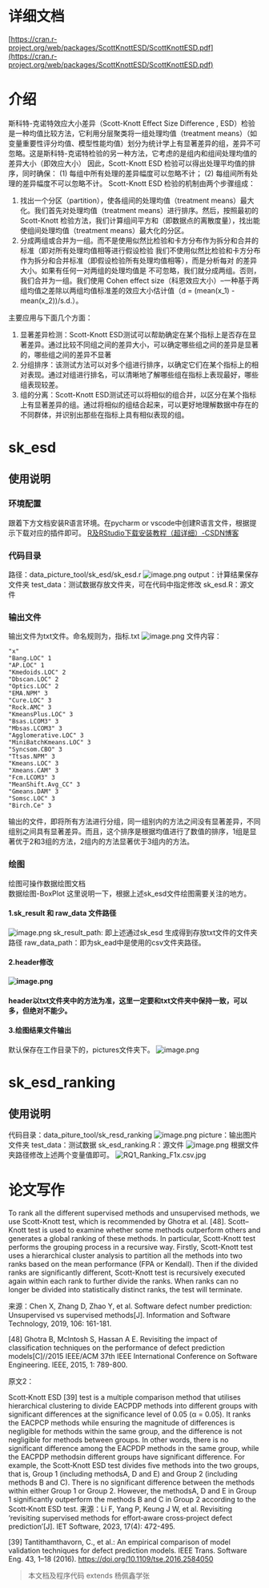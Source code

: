 # 详细文档
[https://cran.r-project.org/web/packages/ScottKnottESD/ScottKnottESD.pdf](https://cran.r-project.org/web/packages/ScottKnottESD/ScottKnottESD.pdf)
# 介绍
斯科特-克诺特效应大小差异（Scott-Knott Effect Size Difference , ESD）检验是一种均值比较方法，它利用分层聚类将一组处理均值（treatment means）（如变量重要性评分均值、模型性能均值）划分为统计学上有显著差异的组，差异不可忽略。这是斯科特-克诺特检验的另一种方法，它考虑的是组内和组间处理均值的差异大小（即效应大小）
因此，Scott-Knott ESD 检验可以得出处理平均值的排序，同时确保：
(1) 每组中所有处理的差异幅度可以忽略不计；
(2) 每组间所有处理的差异幅度不可以忽略不计。
Scott-Knott ESD 检验的机制由两个步骤组成：

1. 找出一个分区（partition），使各组间的处理均值（treatment means）最大化。我们首先对处理均值（treatment means）进行排序。然后，按照最初的 Scott-Knott 检验方法，我们计算组间平方和（即数据点的离散度量），找出能使组间处理均值（treatment means）最大化的分区。
2. 分成两组或合并为一组。而不是使用似然比检验和卡方分布作为拆分和合并的标准（即对所有处理均值相等进行假设检验 我们不使用似然比检验和卡方分布作为拆分和合并标准（即假设检验所有处理均值相等），而是分析每对 的差异大小。如果有任何一对两组的处理均值是 不可忽略，我们就分成两组。否则，我们合并为一组。我们使用 Cohen effect size（科恩效应大小）–一种基于两组均值之差除以两组均值标准差的效应大小估计值（d = (mean(x_1) - mean(x_2))/s.d.）。

主要应用与下面几个方面：

1. 显著差异检测：Scott-Knott ESD测试可以帮助确定在某个指标上是否存在显著差异。通过比较不同组之间的差异大小，可以确定哪些组之间的差异是显著的，哪些组之间的差异不显著
2. 分组排序：该测试方法可以对多个组进行排序，以确定它们在某个指标上的相对表现。通过对组进行排名，可以清晰地了解哪些组在指标上表现最好，哪些组表现较差。
3. 组的分离：Scott-Knott ESD测试还可以将相似的组合并，以区分在某个指标上有显著差异的组。通过将相似的组结合起来，可以更好地理解数据中存在的不同群体，并识别出那些在指标上具有相似表现的组。
# sk_esd
## 使用说明
### 环境配置
跟着下方文档安装R语言环境。在pycharm or vscode中创建R语言文件，根据提示下载对应的插件即可。
[R及RStudio下载安装教程（超详细）-CSDN博客](https://blog.csdn.net/W_chuanqi/article/details/123626811)
### 代码目录
路径：data_picture_tool/sk_esd/sk_esd.r
![image.png](https://cdn.nlark.com/yuque/0/2024/png/23003149/1709617109811-1e547689-54ff-41f9-94a1-9319ac2cd072.png#averageHue=%23ece4ce&clientId=ue23f4451-aa8d-4&from=paste&height=85&id=u1313fb5b&originHeight=106&originWidth=304&originalType=binary&ratio=1.25&rotation=0&showTitle=false&size=4565&status=done&style=none&taskId=uf04ebd04-8896-4579-b01a-690b4c76318&title=&width=243.2)
output：计算结果保存文件夹
test_data：测试数据存放文件夹，可在代码中指定修改
sk_esd.R：源文件
### 输出文件
输出文件为txt文件。命名规则为，指标.txt
![image.png](https://cdn.nlark.com/yuque/0/2024/png/23003149/1709617229974-f3eb1d1d-d4eb-4856-b5f8-70e5f7227625.png#averageHue=%23ede7d3&clientId=ue23f4451-aa8d-4&from=paste&height=174&id=ufa975256&originHeight=217&originWidth=292&originalType=binary&ratio=1.25&rotation=0&showTitle=false&size=6687&status=done&style=none&taskId=u60721d2c-7325-46a6-9d8a-48bcb5c9802&title=&width=233.6)
文件内容：
```
"x"
"Bang.LOC" 1
"AP.LOC" 1
"Kmedoids.LOC" 2
"Dbscan.LOC" 2
"Optics.LOC" 2
"EMA.NPM" 3
"Cure.LOC" 3
"Rock.AMC" 3
"KmeansPlus.LOC" 3
"Bsas.LCOM3" 3
"Mbsas.LCOM3" 3
"Agglomerative.LOC" 3
"MiniBatchKmeans.LOC" 3
"Syncsom.CBO" 3
"Ttsas.NPM" 3
"Kmeans.LOC" 3
"Xmeans.CAM" 3
"Fcm.LCOM3" 3
"MeanShift.Avg_CC" 3
"Gmeans.DAM" 3
"Somsc.LOC" 3
"Birch.Ce" 3
```
输出的文件，即将所有方法进行分组，同一组别内的方法之间没有显著差异，不同组别之间具有显著差异。而且，这个排序是根据均值进行了数值的排序，1组是显著优于2和3组的方法，2组内的方法显著优于3组内的方法。
### 绘图
绘图可操作数据绘图文档  
数据绘图-BoxPlot
这里说明一下，根据上述sk_esd文件绘图需要关注的地方。
#### 1.sk_result 和 raw_data 文件路径
![image.png](https://cdn.nlark.com/yuque/0/2024/png/23003149/1709618806209-69f27b3d-603b-4077-a1b7-0b2fd6e1aa2c.png#averageHue=%23fcf4e0&clientId=ue23f4451-aa8d-4&from=paste&height=260&id=u56402070&originHeight=325&originWidth=833&originalType=binary&ratio=1.25&rotation=0&showTitle=false&size=41650&status=done&style=none&taskId=u39bd9d05-d3b0-4737-bf71-02486e8946a&title=&width=666.4)
sk_result_path: 即上述通过sk_esd 生成得到存放txt文件的文件夹路径
raw_data_path：即为sk_ead中是使用的csv文件夹路径。
#### 2.header修改
#### ![image.png](https://cdn.nlark.com/yuque/0/2024/png/23003149/1709618938292-f11751e6-f4dd-47be-a015-494a33d0edca.png#averageHue=%23fcf4e1&clientId=ue23f4451-aa8d-4&from=paste&height=558&id=u0332c2bb&originHeight=697&originWidth=702&originalType=binary&ratio=1.25&rotation=0&showTitle=false&size=57518&status=done&style=none&taskId=u6f5de481-c0cc-45c9-936b-98f94b26685&title=&width=561.6)
#### header以txt文件夹中的方法为准，这里一定要和txt文件夹中保持一致，可以多，但绝对不能少。
#### 3.绘图结果文件输出
默认保存在工作目录下的，pictures文件夹下。
![image.png](https://cdn.nlark.com/yuque/0/2024/png/23003149/1709619024164-f97b2045-3832-4bd9-b6a0-d9a7adf9ee66.png#averageHue=%23f7f7f6&clientId=ue23f4451-aa8d-4&from=paste&height=484&id=ueeae6720&originHeight=605&originWidth=2129&originalType=binary&ratio=1.25&rotation=0&showTitle=false&size=190516&status=done&style=none&taskId=u9f5455f1-0d92-4952-bc8c-87943d5b70f&title=&width=1703.2)
# sk_esd_ranking
## 使用说明
代码目录：data_piture_tool/sk_resd_ranking
![image.png](https://cdn.nlark.com/yuque/0/2024/png/23003149/1709620868294-a94cb74a-a861-467e-8714-2bf1029b7a9b.png#averageHue=%23ede6d3&clientId=uc3902975-287d-4&from=paste&height=134&id=u3e7e627b&originHeight=115&originWidth=302&originalType=binary&ratio=1.25&rotation=0&showTitle=false&size=5342&status=done&style=none&taskId=ucbf52fe9-971c-413a-9f5b-fa5dcc70211&title=&width=352.6000061035156)
picture：输出图片文件夹
test_data：测试数据
sk_esd_ranking.R：源文件
![image.png](https://cdn.nlark.com/yuque/0/2024/png/23003149/1709620921431-6adc4a78-c730-40a2-a0bb-453bca249338.png#averageHue=%23fcf4e1&clientId=uc3902975-287d-4&from=paste&height=117&id=ue35c8c65&originHeight=146&originWidth=1366&originalType=binary&ratio=1.25&rotation=0&showTitle=false&size=44717&status=done&style=none&taskId=uab87f62c-8aa9-4759-8a3d-a59447670be&title=&width=1092.8)
根据文件夹路径修改上述两个变量值即可。
![RQ1_Ranking_F1x.csv.jpg](https://cdn.nlark.com/yuque/0/2024/jpeg/23003149/1709622200427-7bdabbff-df40-4dbc-bb0a-4a2d16c4f69b.jpeg#averageHue=%23fefdfd&clientId=uc3902975-287d-4&from=paste&height=64000&id=ud9787405&originHeight=20000&originWidth=5000&originalType=binary&ratio=1.25&rotation=270&showTitle=false&size=2567140&status=done&style=none&taskId=uc4916936-d05c-498c-b707-07845535174&title=&width=16000)
# 论文写作
To rank all the different supervised methods and unsupervised methods, we use Scott-Knott test, which is recommended by Ghotra et al. [48]. Scott–Knott test is used to examine whether some methods outperform others and generates a global ranking of these methods. In particular, Scott-Knott test performs the grouping process in a recursive way. Firstly, Scott-Knott test uses a hierarchical cluster analysis to partition all the methods into two ranks based on the mean performance (FPA or Kendall). Then if the divided ranks are significantly different, Scott-Knott test is recursively executed again within each rank to further divide the ranks. When ranks can no longer be divided into statistically distinct ranks, the test will terminate. 

来源：Chen X, Zhang D, Zhao Y, et al. Software defect number prediction: Unsupervised vs supervised methods[J]. Information and Software Technology, 2019, 106: 161-181.

[48] Ghotra B, McIntosh S, Hassan A E. Revisiting the impact of classification techniques on the performance of defect prediction models[C]//2015 IEEE/ACM 37th IEEE International Conference on Software Engineering. IEEE, 2015, 1: 789-800.

原文2：

Scott‐Knott ESD [39] test is a multiple comparison method that utilises hierarchical clustering to divide EACPDP methods into different groups with significant differences at the significance level of 0.05 (α = 0.05). It ranks the EACPCP methods while ensuring the magnitude of differences is negligible for methods within the same group, and the difference is not negligible for methods between groups. In other words, there is no significant difference among the EACPDP methods in the same group, while the EACPDP methodsin different groups have significant difference. For example, the Scott‐Knott ESD test divides five methods into the two groups, that is, Group 1 (including methodsA, D and E) and Group 2 (including methods B and C). There is no significant difference between the methods within either Group 1 or Group 2. However, the methodsA, D and E in Group 1 significantly outperform the methods B and C in Group 2 according to the Scott‐Knott ESD test.
来源：Li F, Yang P, Keung J W, et al. Revisiting ‘revisiting supervised methods for effort‐aware cross‐project defect prediction’[J]. IET Software, 2023, 17(4): 472-495.

[39] Tantithamthavorn, C., et al.: An empirical comparison of model validation techniques for defect prediction models. IEEE Trans. Software Eng. 43, 1–18 (2016). https://doi.org/10.1109/tse.2016.2584050
> 本文档及程序代码 extends 杨佩鑫学张


